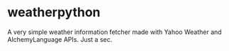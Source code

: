 # weatherpython
A very simple weather information fetcher made with Yahoo Weather and AlchemyLanguage APIs.
Just a sec.
